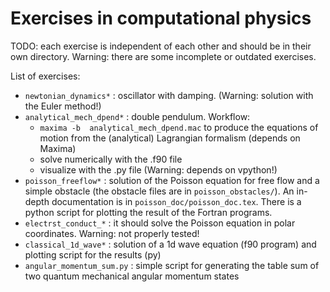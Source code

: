 # Exercises in computational physics

TODO: each exercise is independent of each other and should be in their own directory. Warning: there are some incomplete or outdated exercises.

List of exercises:

* `newtonian_dynamics*` : oscillator with damping. (Warning: solution with the Euler method!)
* `analytical_mech_dpend*` : double pendulum. Workflow:
    * `maxima -b  analytical_mech_dpend.mac` to produce the equations of motion from the (analytical) Lagrangian formalism (depends on Maxima)
    * solve numerically with the .f90 file
    * visualize with the .py file (Warning: depends on vpython!)
* `poisson_freeflow*` : solution of the Poisson equation for free flow and a simple obstacle (the obstacle files are in `poisson_obstacles/`). An in-depth documentation is in `poisson_doc/poisson_doc.tex`. There is a python script for plotting the result of the Fortran programs.
* `electrst_conduct_*` : it should solve the Poisson equation in polar coordinates. Warning: not properly tested!
* `classical_1d_wave*` : solution of a 1d wave equation (f90 program) and plotting script for the results (py)
* `angular_momentum_sum.py` : simple script for generating the table sum of two quantum mechanical angular momentum states